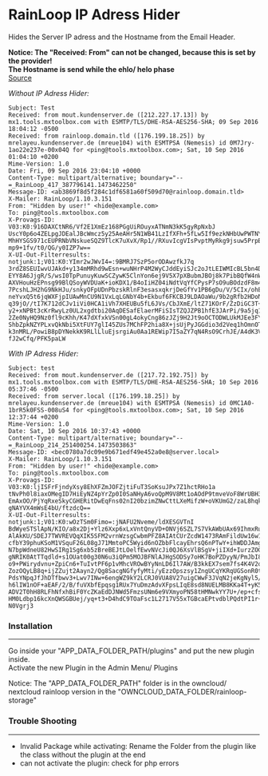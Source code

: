 # RainLoop IP Adress Hider

Hides the Server IP adress and the Hostname from the Email Header.

**Notice: The "Received: From" can not be changed, because this is set by the provider!  
The Hostname is send while the ehlo/ helo phase**  
[Source](http://serverfault.com/a/760543 "serverfault.com")

*Without IP Adress Hider:*
```
Subject: Test
Received: from mout.kundenserver.de ([212.227.17.13]) by mx1.tools.mxtoolbox.com with ESMTP/TLS/DHE-RSA-AES256-SHA; 09 Sep 2016 18:04:12 -0500
Received: from rainloop.domain.tld ([176.199.18.25]) by mrelayeu.kundenserver.de (mreue104) with ESMTPSA (Nemesis) id 0M7Jry-1ao22e237e-00x04Q for <ping@tools.mxtoolbox.com>; Sat, 10 Sep 2016 01:04:10 +0200
Mime-Version: 1.0
Date: Fri, 09 Sep 2016 23:04:10 +0000
Content-Type: multipart/alternative; boundary="--=_RainLoop_417_387796141.1473462250"
Message-ID: <ab3869f8d5f284c1df6581a60f509d70@rainloop.domain.tld>
X-Mailer: RainLoop/1.10.3.151
From: "Hidden by user!" <hide@example.com>
To: ping@tools.mxtoolbox.com
X-Provags-ID: V03:K0:916DAXCtNR6/Vf2E1XmEz168PGgUiROuyxATNmN3kK5gyRpNxbJ UscY0p6o4ZELpgJDEalJBcWmcz5y25AeAHr5N1WB41LzIfXFh+5fLw5If9ezkNHbUwPWTNY MhHYSGS971cEUPRNbVNskueSQZ9TlcK7uXvX/Rp1//RXuvIcgVIsPvptMyRkg9jsuw5PrpB mp9+1fv/t0/QG/y0IZP7w==
X-UI-Out-Filterresults: notjunk:1;V01:K0:YImr2wJWvI4=:9BMRJ7SzP5orODAwzfkJ7q 3rdZ8SEUIwvUJAkd+y134mMRhd9wEsn+wuNHrP4M2WyCJddEyiSJc2oJtLEIWMIcBL5bn4D2y EYY8A6JjgR/S/wsI0TpPunuyKuwSCZywK5ClnYon6ej9V5X7pXBubmJBOj8k7PibBQfW4nWUT AXVHouHzEPnsg99BlQSoyWVDUaK+ioKDX1/B4oIiHZ04iNdtVqYfCPysP7sO9uBOdzdF8m4Nn 7PcshLJH2hG9NkHJu/snkyOFpUDnPbzskRlnF3esasxqkrjDeGfYv1PB6gDu/V/5CIx/ohEtg neYvxQ5t6jqWXFjpIUAwMnCU9N1VxLqLGNbY4b+Ekbuf6FKCBJ9LDAOaWu/9b2gRfb2HDoN2g q39jO//tI7K712dCJv1iVi0HCA1iVh7XHEUBu5fL6JVs/CbJXmE/ltZ71KOrF/ZzDiGC3T+3Y y2+xNPBt3cKrRwyLz0UL2xgdtbi20AqDESafElaerMFiSIsTZQJZPB1hfE3JArPi/9a5jq1b3 2Ze0NyHQ9Nz0fl9cKhh/K47dXfxkVSn00gL4okyCng86zJZj9H2Jt9oOCTODWLUkMJEe3FYih ShbZpkNZYPLxvQkNbi5XtFUY7glI45ZUs7MChFP2hia8X+jsUjPyJGGdio3d2Veq1hOmnOTPV k3nMRL/PowiB8pDYNekkK9RLlLluEjsrgiAu0Aa1REWip7I5aZY7qN4RsO9CrhJE/A4dK3VNR fJ2wCfq/PFK5paLW
```

*With IP Adress Hider:*
```
Subject: test
Received: from mout.kundenserver.de ([217.72.192.75]) by mx1.tools.mxtoolbox.com with ESMTP/TLS/DHE-RSA-AES256-SHA; 10 Sep 2016 05:37:46 -0500
Received: from server.local ([176.199.18.25]) by mrelayeu.kundenserver.de (mreue104) with ESMTPSA (Nemesis) id 0MC1A0-1brR5k0FSS-008uS4 for <ping@tools.mxtoolbox.com>; Sat, 10 Sep 2016 12:37:44 +0200
Mime-Version: 1.0
Date: Sat, 10 Sep 2016 10:37:43 +0000
Content-Type: multipart/alternative; boundary="--=_RainLoop_214_251400254.1473503863"
Message-ID: <bec0780a7dc09e9b671edf49e452a0e8@server.local>
X-Mailer: RainLoop/1.10.3.151
From: "Hidden by user!" <hide@example.com>
To: ping@tools.mxtoolbox.com
X-Provags-ID: V03:K0:ljISFrFjndyXsy8EhXFZmJOFZjtiFuT3SoKsuJPx7Z1hctRHo1a tNvPh0l8iaxOMegID7HiEyNZ4pYrZp0I0SaNHyA6voQpM9V8Mt1oAOdP9tmveVoF8WrUBH3 EmAxOO/PjYqRxeSkyCGHERitDwEqFns02nI20bzimZNwCttLXeMifzW+oVKUmG2/zaL8hqk gNAYVX4mWsE4bU/ftzdcQ==
X-UI-Out-Filterresults: notjunk:1;V01:K0:wOzTSm0Fimo=:jNAFU2Nveme/ldXESGVTnI BdWyeSTSlApN/KIO/a8x2Dj+Ylz6Xxp6xLxVntQnyVD+ONVj6SZL7S7VkAWbUAx69IhmxRuuP AlAkKU/SDEJ7TWVREVQqXIK5SFM2vrnWzsgCwbmPFZ8AIAtCUrZcdW1473RAmFildUw16w1Qm cfbY39phuKSoM1VSquF26L08gJ71MmtoPC5Wyid6nOZbbFlcayEhrsQ6nPTwY+ihWDDJAmgPk N7bpWdneU82HwSIRg1Sg6xb5zBreBEJtLOelfEwvNVcJi0QJ6XsVlBSgV+jiIXd+IurzZOG6z gNRIK0AtTTqdld+s1OUat00g30N6u3iQPm5MOJBFNlAJHgSODSy7oHK7BoPZDyyN/PmJbI8Iw o9+PWirydvnu+ZpiCn6+TuIvtPF6p1vMhcVROwBYyNnLD6Il7AW/B3kkEX7sem7fs4K4V2oZv ZozOQyLB8q+ijZZujt2Aayn2/Qg8SacgNGfyfyMti/yEzzOpszsy1ZngUCqYKRqUGSonR0tVJ PdsYNpqJfJhDTfbwv3+Lwv7INw+6engWZ9kY2LCRJ0VUA8V27uigCWwF3JVqN2jeKgNyl5/Sy h6lIW1nOF+aEAF/2/B/fuVXbfEpqsg1RUx7YuDmzAdvXFpsLIqE8sd8NUELMB8KKa4T+yK5/f ADV2T0hH8RLFhNfxhBiF0YcZKaEdDJNWd5FmzsUNm6e9VXmyoPN58tHMNwkYY7U+/ep+cfsD1 HM0Ldbp16kcXnQWSGBUej/yq+t3+D4hdC9TOaFsc1L2717V55xTGBcaEPtvdblPQdtPI1r+qr N0Vgrj3
```

### Installation
---
Go inside your "APP_DATA_FOLDER_PATH/plugins" and put the new plugin inside.  
Activate the new Plugin in the Admin Menu/ Plugins

Notice: The "APP_DATA_FOLDER_PATH" folder is in the owncloud/ nextcloud rainloop version in the "OWNCLOUD_DATA_FOLDER/rainloop-storage"

### Trouble Shooting
---
- Invalid Package while activating: Rename the Folder from the plugin like the class without the plugin at the end
- can not activate the plugin: check for php errors